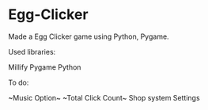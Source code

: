 # Egg-Clicker
Made a Egg Clicker game using Python, Pygame.

Used libraries:

Millify
Pygame
Python

To do:

~Music Option~
~Total Click Count~
Shop system
Settings
